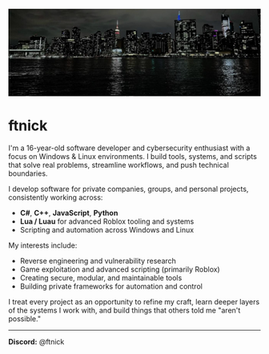 <p align="center">
  <img src="./assets/header.jpg">
</p>

# ftnick

I'm a 16-year-old software developer and cybersecurity enthusiast with a focus on Windows & Linux environments. I build tools, systems, and scripts that solve real problems, streamline workflows, and push technical boundaries.

I develop software for private companies, groups, and personal projects, consistently working across:

- **C#**, **C++**, **JavaScript**, **Python**
- **Lua / Luau** for advanced Roblox tooling and systems
- Scripting and automation across Windows and Linux

My interests include:

- Reverse engineering and vulnerability research
- Game exploitation and advanced scripting (primarily Roblox)
- Creating secure, modular, and maintainable tools
- Building private frameworks for automation and control

I treat every project as an opportunity to refine my craft, learn deeper layers of the systems I work with, and build things that others told me "aren't possible."

---

**Discord:** @ftnick
